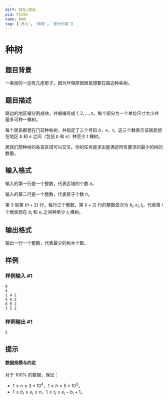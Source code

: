 ```yaml
---
diff: 普及/提高-
pid: P1250
name: 种树
tag: ['贪心', '排序', '差分约束']
---
```

# 种树
## 题目背景

一条街的一边有几座房子，因为环保原因居民想要在路边种些树。
## 题目描述

路边的地区被分割成块，并被编号成 $1, 2, \ldots,n$。每个部分为一个单位尺寸大小并最多可种一棵树。

每个居民都想在门前种些树，并指定了三个号码 $b$，$e$，$t$。这三个数表示该居民想在地区 $b$ 和 $e$ 之间（包括 $b$ 和 $e$）种至少 $t$ 棵树。

居民们想种树的各自区域可以交叉。你的任务是求出能满足所有要求的最少的树的数量。
## 输入格式

输入的第一行是一个整数，代表区域的个数 $n$。

输入的第二行是一个整数，代表房子个数 $h$。

第 $3$ 到第 $(h + 2)$ 行，每行三个整数，第 $(i + 2)$ 行的整数依次为 $b_i, e_i, t_i$，代表第 $i$ 个居民想在 $b_i$ 和 $e_i$ 之间种至少 $t_i$ 棵树。
## 输出格式

输出一行一个整数，代表最少的树木个数。
## 样例

### 样例输入 #1
```
9
4
1 4 2
4 6 2
8 9 2
3 5 2
```
### 样例输出 #1
```
5

```
## 提示

#### 数据规模与约定

对于 $100\%$ 的数据，保证：

- $1 \leq n \leq 3 \times 10^4$，$1 \leq h \leq 5 \times 10^3$。
- $1 \leq b_i \leq e_i \leq n$，$1 \leq t_i \leq e_i - b_i + 1$。
